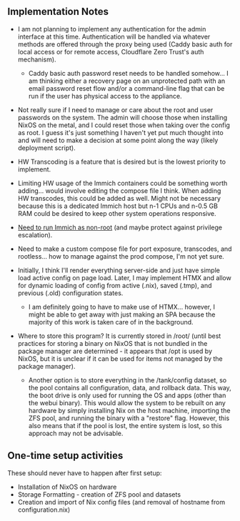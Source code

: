 ## Implementation Notes
- I am not planning to implement any authentication for the admin interface at this time. Authentication will be handled via whatever methods are offered through the proxy being used (Caddy basic auth for local access or for remote access, Cloudflare Zero Trust's auth mechanism).
  - Caddy basic auth password reset needs to be handled somehow... I am thinking either a recovery page on an unprotected path with an email password reset flow and/or a command-line flag that can be run if the user has physical access to the appliance.
- Not really sure if I need to manage or care about the root and user passwords on the system. The admin will choose those when installing NixOS on the metal, and I could reset those when taking over the config as root. I guess it's just something I haven't yet put much thought into and will need to make a decision at some point along the way (likely deployment script).
- HW Transcoding is a feature that is desired but is the lowest priority to implement.
- Limiting HW usage of the Immich containers could be something worth adding... would involve editing the compose file I think. When adding HW transcodes, this could be added as well. Might not be necessary because this is a dedicated Immich host but n-1 CPUs and n-0.5 GB RAM could be desired to keep other system operations responsive.
- [Need to run Immich as non-root](https://immich.app/docs/FAQ#how-can-i-run-immich-as-a-non-root-user) (and maybe protect against privilege escalation).
- Need to make a custom compose file for port exposure, transcodes, and rootless... how to manage against the prod compose, I'm not yet sure.

- Initially, I think I'll render everything server-side and just have simple load active config on page load. Later, I may implement HTMX and allow for dynamic loading of config from active (.nix), saved (.tmp), and previous (.old) configuration states.
  - I am definitely going to have to make use of HTMX... however, I might be able to get away with just making an SPA because the majority of this work is taken care of in the background.

- Where to store this program? It is currently stored in /root/ (until best practices for storing a binary on NixOS that is not bundled in the package manager are determined - it appears that /opt is used by NixOS, but it is unclear if it can be used for items not managed by the package manager).
  - Another option is to store everything in the /tank/config dataset, so the pool contains all configuration, data, and rollback data. This way, the boot drive is only used for running the OS and apps (other than the webui binary). This would allow the system to be rebuilt on any hardware by simply installing Nix on the host machine, importing the ZFS pool, and running the binary with a "restore" flag. However, this also means that if the pool is lost, the entire system is lost, so this approach may not be advisable.

## One-time setup activities

These should never have to happen after first setup:
- Installation of NixOS on hardware
- Storage Formatting - creation of ZFS pool and datasets
- Creation and import of Nix config files (and removal of hostname from configuration.nix)
